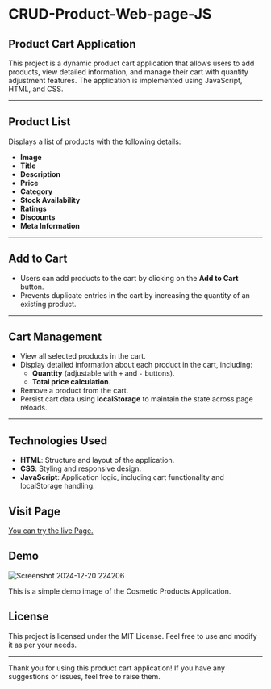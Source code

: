 # CRUD-Product-Web-page-JS

## Product Cart Application

This project is a dynamic product cart application that allows users to add products, view detailed information, and manage their cart with quantity adjustment features. The application is implemented using JavaScript, HTML, and CSS.

---

## Product List

Displays a list of products with the following details:

- **Image**  
- **Title**  
- **Description**  
- **Price**  
- **Category**  
- **Stock Availability**  
- **Ratings**  
- **Discounts**  
- **Meta Information**  

---

## Add to Cart

- Users can add products to the cart by clicking on the **Add to Cart** button.  
- Prevents duplicate entries in the cart by increasing the quantity of an existing product.  

---

## Cart Management

- View all selected products in the cart.  
- Display detailed information about each product in the cart, including:  
  - **Quantity** (adjustable with `+` and `-` buttons).  
  - **Total price calculation**.  
- Remove a product from the cart.  
- Persist cart data using **localStorage** to maintain the state across page reloads.  

---

## Technologies Used

- **HTML**: Structure and layout of the application.  
- **CSS**: Styling and responsive design.  
- **JavaScript**: Application logic, including cart functionality and localStorage handling.

## Visit Page
[You can try the live Page.](https://cosmetic-products-app-5fd8bf.netlify.app)

## Demo
![Screenshot 2024-12-20 224206](https://github.com/user-attachments/assets/c43b5a9a-f33c-4a82-b938-776edd73fcbd)


This is a simple demo image of the Cosmetic Products Application.

## License

This project is licensed under the MIT License. Feel free to use and modify it as per your needs.<hr>

Thank you for using this product cart application! If you have any suggestions or issues, feel free to raise them.
